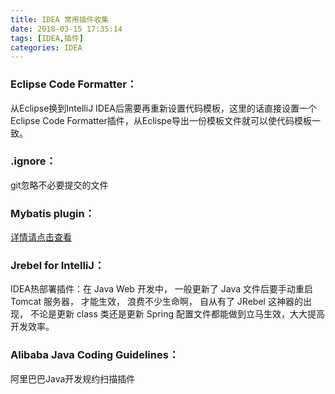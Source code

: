 ```yaml
---
title: IDEA 常用插件收集
date: 2018-03-15 17:35:14
tags: [IDEA,插件]
categories: IDEA
---
```


### Eclipse Code Formatter：
从Eclipse换到IntelliJ IDEA后需要再重新设置代码模板，这里的话直接设置一个Eclipse Code Formatter插件，从Eclispe导出一份模板文件就可以使代码模板一致。

### .ignore：
git忽略不必要提交的文件

<!--more-->

### Mybatis plugin：
[详情请点击查看](https://cq-harry.github.io/Harry.github.io/2018/03/15/Mybatis-Plugin插件介绍及破解)
	
### Jrebel for IntelliJ：
IDEA热部署插件：在 Java Web 开发中， 一般更新了 Java 文件后要手动重启 Tomcat 服务器， 才能生效， 浪费不少生命啊， 自从有了 JRebel 这神器的出现， 不论是更新 class 类还是更新 Spring 配置文件都能做到立马生效，大大提高开发效率。
	
### Alibaba Java Coding Guidelines：
阿里巴巴Java开发规约扫描插件

